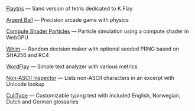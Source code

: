 [Flaytris](https://www.newgrounds.com/portal/view/919614) — Sand version of tetris dedicated to K.Flay

[Argent Ball](https://www.newgrounds.com/portal/view/718762) — Precision arcade game with physics

[Compute Shader Particles](https://voormann.github.io/particles/) — Particle simulation using a compute shader in WebGPU

[Whim](https://voormann.github.io/whim/) — Random decision maker with optional seeded PRNG based on SHA256 and RC4

[WordFlay](https://voormann.github.io/wordflay/) — Simple text analyzer with various metrics

[Non-ASCII Inspector](https://voormann.github.io/ascii/) — Lists non-ASCII characters in an excerpt with Unicode lookup

[CullType](https://voormann.github.io/culltype/) — Customizable typing test with included English, Norwegian, Dutch and German glossaries
